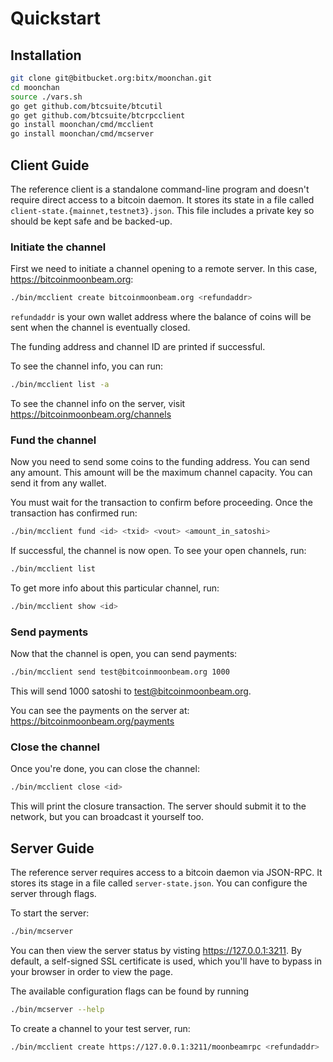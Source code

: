 # Quickstart

## Installation

```bash
git clone git@bitbucket.org:bitx/moonchan.git
cd moonchan
source ./vars.sh
go get github.com/btcsuite/btcutil
go get github.com/btcsuite/btcrpcclient
go install moonchan/cmd/mcclient
go install moonchan/cmd/mcserver
```

## Client Guide

The reference client is a standalone command-line program and doesn't require
direct access to a bitcoin daemon. It stores its state in a file called
`client-state.{mainnet,testnet3}.json`. This file includes a private key so
should be kept safe and be backed-up.


### Initiate the channel

First we need to initiate a channel opening to a remote server. In this case,
https://bitcoinmoonbeam.org:

```bash
./bin/mcclient create bitcoinmoonbeam.org <refundaddr>
```

`refundaddr` is your own wallet address where the balance of coins will be
sent when the channel is eventually closed.

The funding address and channel ID are printed if successful.

To see the channel info, you can run:

```bash
./bin/mcclient list -a
```

To see the channel info on the server, visit
https://bitcoinmoonbeam.org/channels

### Fund the channel

Now you need to send some coins to the funding address. You can send any amount.
This amount will be the maximum channel capacity. You can send it from
any wallet.

You must wait for the transaction to confirm before proceeding.
Once the transaction has confirmed run:

```bash
./bin/mcclient fund <id> <txid> <vout> <amount_in_satoshi>
```

If successful, the channel is now open. To see your open channels, run:

```bash
./bin/mcclient list
```

To get more info about this particular channel, run:

```bash
./bin/mcclient show <id>
```

### Send payments

Now that the channel is open, you can send payments:

```bash
./bin/mcclient send test@bitcoinmoonbeam.org 1000
```

This will send 1000 satoshi to test@bitcoinmoonbeam.org.

You can see the payments on the server at:
https://bitcoinmoonbeam.org/payments

### Close the channel

Once you're done, you can close the channel:

```bash
./bin/mcclient close <id>
```

This will print the closure transaction. The server should submit it to the
network, but you can broadcast it yourself too.

## Server Guide

The reference server requires access to a bitcoin daemon via JSON-RPC.
It stores its stage in a file called `server-state.json`.
You can configure the server through flags.

To start the server:

```bash
./bin/mcserver
```

You can then view the server status by visting https://127.0.0.1:3211.
By default, a self-signed SSL certificate is used, which you'll have to bypass
in your browser in order to view the page.

The available configuration flags can be found by running

```bash
./bin/mcserver --help
```

To create a channel to your test server, run:

```bash
./bin/mcclient create https://127.0.0.1:3211/moonbeamrpc <refundaddr>
```
